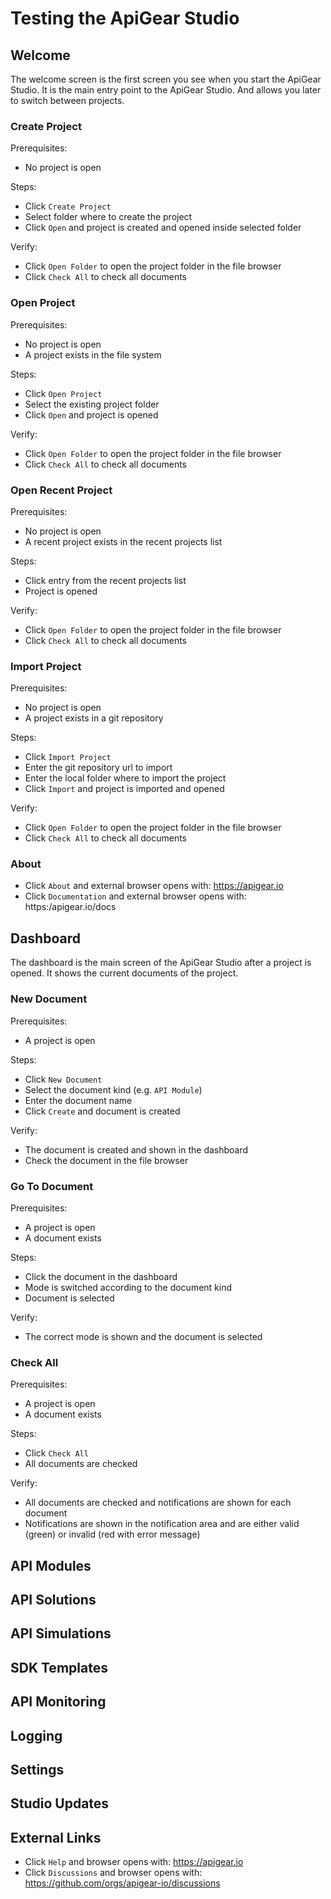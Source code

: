 # Testing the ApiGear Studio

## Welcome

The welcome screen is the first screen you see when you start the ApiGear Studio.
It is the main entry point to the ApiGear Studio.
And allows you later to switch between projects.

### Create Project

Prerequisites:

- No project is open

Steps:

- Click `Create Project`
- Select folder where to create the project
- Click `Open` and project is created and opened inside selected folder

Verify:

- Click `Open Folder` to open the project folder in the file browser
- Click `Check All` to check all documents

### Open Project

Prerequisites:

- No project is open
- A project exists in the file system

Steps:

- Click `Open Project`
- Select the existing project folder
- Click `Open` and project is opened

Verify:

- Click `Open Folder` to open the project folder in the file browser
- Click `Check All` to check all documents

### Open Recent Project

Prerequisites:

- No project is open
- A recent project exists in the recent projects list

Steps:

- Click entry from the recent projects list
- Project is opened

Verify:

- Click `Open Folder` to open the project folder in the file browser
- Click `Check All` to check all documents

### Import Project

Prerequisites:

- No project is open
- A project exists in a git repository

Steps:

- Click `Import Project`
- Enter the git repository url to import
- Enter the local folder where to import the project
- Click `Import` and project is imported and opened

Verify:

- Click `Open Folder` to open the project folder in the file browser
- Click `Check All` to check all documents

### About

- Click `About` and external browser opens with: https://apigear.io
- Click `Documentation` and external browser opens with: https:/apigear.io/docs

## Dashboard

The dashboard is the main screen of the ApiGear Studio after a project is opened. It shows the current documents of the project.

### New Document

Prerequisites:

- A project is open

Steps:

- Click `New Document`
- Select the document kind (e.g. `API Module`)
- Enter the document name
- Click `Create` and document is created

Verify:

- The document is created and shown in the dashboard
- Check the document in the file browser

### Go To Document

Prerequisites:

- A project is open
- A document exists

Steps:

- Click the document in the dashboard
- Mode is switched according to the document kind
- Document is selected

Verify:

- The correct mode is shown and the document is selected

### Check All

Prerequisites:

- A project is open
- A document exists

Steps:

- Click `Check All`
- All documents are checked

Verify:

- All documents are checked and notifications are shown for each document
- Notifications are shown in the notification area and are either valid (green) or invalid (red with error message)

## API Modules

## API Solutions

## API Simulations

## SDK Templates

## API Monitoring

## Logging

## Settings

## Studio Updates

## External Links

- Click `Help` and browser opens with: https://apigear.io
- Click `Discussions` and browser opens with: https://github.com/orgs/apigear-io/discussions
